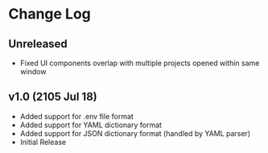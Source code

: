 # Change Log

## Unreleased

- Fixed UI components overlap with multiple projects opened within same window

## v1.0 (2105 Jul 18)

- Added support for .env file format
- Added support for YAML dictionary format
- Added support for JSON dictionary format (handled by YAML parser)
- Initial Release
